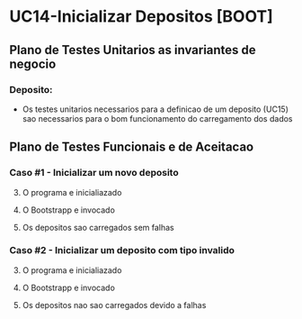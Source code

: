 # UC14-Inicializar Depositos [BOOT]

## Plano de Testes Unitarios as invariantes de negocio

### Deposito:

- Os testes unitarios necessarios para a definicao de um deposito (UC15) sao necessarios para o bom funcionamento do carregamento dos dados

## 

## Plano de Testes Funcionais e de Aceitacao

### Caso #1 - Inicializar um novo deposito

3. O programa e inicialiazado

4. O Bootstrapp e invocado

5. Os depositos sao carregados sem falhas


### Caso #2 - Inicializar um deposito com tipo invalido

3. O programa e inicialiazado
2. O Bootstrapp e invocado

3. Os depositos nao sao carregados devido a falhas
